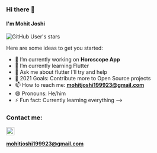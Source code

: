 ### Hi there 👋
#### I'm Mohit Joshi

![GitHub User's stars](https://img.shields.io/github/stars/Mohit-Joshi-dev?style=for-the-badge)


Here are some ideas to get you started:

- 🔭 I’m currently working on **Horoscope App**
- 🌱 I’m currently learning Flutter
- 💬 Ask me about flutter I'll try and help
- 🥅 2021 Goals: Contribute more to Open Source projects
- 📫 How to reach me:   **mohitjoshi199923@gmail.com**
- 😄 Pronouns: He/him
- ⚡ Fun fact: Currently learning everything
-->

### Contact me:

 <a href="https://www.instagram.com/__rawlin__3301/">
  <img src="https://cdn.jsdelivr.net/npm/simple-icons@v3/icons/instagram.svg" alt="Mohit Joshi | Instagram" width="22px" >
  </a>
  
  **mohitjoshi199923@gmail.com**
